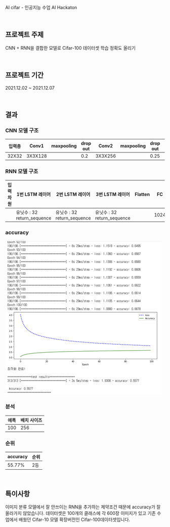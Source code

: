 AI cifar - 인공지능 수업 AI Hackaton

<br>

## 프로젝트 주제
CNN + RNN을 결합한 모델로 Cifar-100 데이터셋 학습 정확도 올리기

<br>
  
## 프로젝트 기간
2021.12.02 ~ 2021.12.07

<br>
  
## 결과

### CNN 모델 구조
| 입력층 | Conv1 | maxpooling | drop out | Conv2 | maxpooling |drop out | Conv3 | maxpooling | drop out | Conv4 |
| -- | -- | -- | -- | -- | -- | -- | -- | -- | -- | -- |
| 32X32 | 3X3X128 | | 0.2 | 3X3X256 | | 0.25 | 3X3X512 | | 0.6 | 3X3X16 |

### RNN 모델 구조
| 입력차원  | 1번 LSTM 레이어 | 2번 LSTM 레이어 | 3번 LSTM 레이어 | Flatten | FC | drop out | FC |
| -- | -- | -- | -- | -- | -- | -- | -- |
| | 유닛수 : 32 return_sequence | 유닛수 : 32 return_sequence | 유닛수 : 32 return_sequence | | 1024 | 0.6 | 100 |

### accuracy
![accuracy](img/accuracy.png)

### 분석
| 에폭 | 배치 사이즈 |
| -- | -- |
| 100 | 256 |

### 순위
| accuracy | 순위 |
| -- | -- |
| 55.77% | 2등 |

<br>
  
## 특이사항
이미지 분류 모델에서 잘 안쓰이는 RNN을 추가하는 제약조건 때문에 accuracy가 잘 올라가지 않았습니다. 데이터셋은 100개의 클래스에 각 600장 이미지가 있고 기존 수업에서 배웠던 Cifar-10 모델 확장버전인 Cifar-100데이터셋입니다.